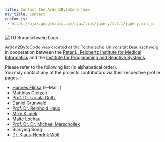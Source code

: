 ```yaml
---
title: Contact the Arden2ByteCode Team
nav_title: Contact
custom_js:
 - https://ajax.googleapis.com/ajax/libs/jquery/1.5.1/jquery.min.js
---
```


![TU Braunschweig Logo](https://www.tu-braunschweig.de/icons/tubsdesign/siegel_rot.jpg)

Arden2ByteCode was created at the [Technische Universität Braunschweig](http://www.tu-braunschweig.de) in cooperation between the [Peter L. Reichertz Institute for Medical Informatics](http://www.plri.de/Arden2ByteCode.html) and the [Institute for Programming and Reactive Systems](http://www.ips.cs.tu-bs.de/).

Please refer to the following list (in alphabetical order).  
You may contact any of the projects contributors via their respective profile pages. :

*   [Hannes Flicka](https://github.com/hflicka) (E-Mail: <a class="mail" href="vmyzi2wtozxjyz@bhvdg.xjh"></a>)
*   Matthias Gietzelt
*   [Prof. Dr. Ursula Goltz](https://www.tu-braunschweig.de/ips/staff/goltz)
*   [Daniel Grunwald](https://github.com/dgrunwald)
*   [Prof. Dr. Reinhold Haux](https://plri.de/en/mitarbeiter/reinhold-haux)
*   [Mike Klimek](https://github.com/Tetr4)
*   [Malte Lochau](https://www.tu-braunschweig.de/ips/staff/former/lochau)
*   [Prof. Dr. Dr. Michael Marschollek](https://plri.de/en/mitarbeiter/michael_marschollek)
*   Bianying Song
*   [Dr. Klaus-Hendrik Wolf](https://plri.de/en/mitarbeiter/klaus-hendrik_wolf)

<script type="text/javascript">
$(function() {
	$('a.mail').each(function(index, element) {
		var addr = $(element).attr('href');
		addr = addr.replace(/[a-zA-Z]/g, function(c) {
			return String.fromCharCode((c <= "Z" ? 90 : 122) >= (c = c.charCodeAt(0) + 5)? c : c - 26);
		});
		$(element).attr('href', 'mailto:' + addr);
		$(element).text(addr);
	});
});
</script>
